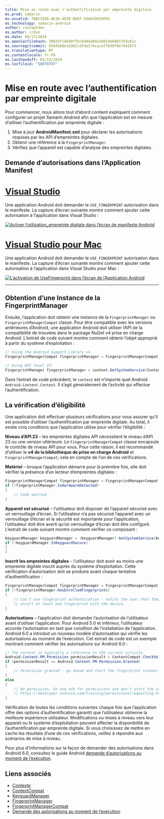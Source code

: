 ```yaml
---
title: Mise en route avec l’authentification par empreinte digitale
ms.prod: xamarin
ms.assetid: 7BACCB36-8E3E-4E5D-B8EF-56A639839FD2
ms.technology: xamarin-android
author: conceptdev
ms.author: crdun
ms.date: 08/17/2018
ms.openlocfilehash: 3082dfcd6d0ffbc6404a89a10819e60b57b9c61c
ms.sourcegitcommit: 650458de1d362cd7de174cacef7838f0e74426f3
ms.translationtype: MT
ms.contentlocale: fr-FR
ms.lasthandoff: 03/15/2019
ms.locfileid: "58070707"
---
```

# <a name="getting-started-with-fingerprint-authentication"></a>Mise en route avec l’authentification par empreinte digitale

Pour commencer, nous allons tout d’abord contient expliquent comment configurer un projet Xamarin.Android afin que l’application est en mesure d’utiliser l’authentification par empreinte digitale :

1. Mise à jour **AndroidManifest.xml** pour déclarer les autorisations requises par les API d’empreintes digitales.
2. Obtenir une référence à la `FingerprintManager`.
3. Vérifiez que l’appareil est capable d’analyse des empreintes digitales.

## <a name="requesting-permissions-in-the-application-manifest"></a>Demande d’autorisations dans l’Application Manifest

# <a name="visual-studiotabwindows"></a>[Visual Studio](#tab/windows)

Une application Android doit demander le `USE_FINGERPRINT` autorisation dans le manifeste. La capture d’écran suivante montre comment ajouter cette autorisation à l’application dans Visual Studio :

[![Activer l’utilisation\_empreinte digitale dans l’écran de manifeste Android](get-started-images/fingerprint-01-vs.png)](get-started-images/fingerprint-01-vs.png#lightbox) 

# <a name="visual-studio-for-mactabmacos"></a>[Visual Studio pour Mac](#tab/macos)

Une application Android doit demander le `USE_FINGERPRINT` autorisation dans le manifeste. La capture d’écran suivante montre comment ajouter cette autorisation à l’application dans Visual Studio pour Mac :

[![L’activation de UseFingerprint dans l’écran de l’Application Android](get-started-images/fingerprint-01-xs.png)](get-started-images/fingerprint-01-xs.png#lightbox) 

-----

## <a name="getting-an-instance-of-the-fingerprintmanager"></a>Obtention d’une Instance de la FingerprintManager

Ensuite, l’application doit obtenir une instance de la `FingerprintManager` ou `FingerprintManagerCompat` classe. Pour être compatible avec les versions antérieures d’Android, une application Android doit utiliser l’API de la compatibilité de trouvées dans le package NuGet v4 prise en charge Android. L’extrait de code suivant montre comment obtenir l’objet approprié à partir du système d’exploitation : 

```csharp
// Using the Android Support Library v4
FingerprintManagerCompat fingerprintManager = FingerprintManagerCompat.From(context);

// Using API level 23:
FingerprintManager fingerprintManager = context.GetSystemService(Context.FingerprintService) as FingerprintManager;
```  

Dans l’extrait de code précédent, le `context` est n’importe quel Android `Android.Content.Context`. Il s’agit généralement de l’activité qui effectue l’authentification.

## <a name="checking-for-eligibility"></a>La vérification d’éligibilité

Une application doit effectuer plusieurs vérifications pour vous assurer qu’il est possible d’utiliser l’authentification par empreinte digitale. Au total, il existe cinq conditions que l’application utilise pour vérifier l’éligibilité :  

**Niveau d’API 23** &ndash; les empreintes digitales API nécessitent le niveau d’API 23 ou une version ultérieure. Le `FingerprintManagerCompat` classe encapsule le contrôle de niveau API pour vous. Pour cette raison, il est recommandé d’utiliser le **v4 de la bibliothèque de prise en charge Android** et `FingerprintManagerCompat`; cela en compte de l’un de ces vérifications.

**Matériel** &ndash; lorsque l’application démarre pour la première fois, elle doit vérifier la présence d’un lecteur d’empreintes digitales :

```csharp
FingerprintManagerCompat fingerprintManager = FingerprintManagerCompat.From(context);
if (!fingerprintManager.IsHardwareDetected)
{
    // Code omitted
}
```

**Appareil est sécurisé** &ndash; l’utilisateur doit disposer de l’appareil sécurisé avec un verrouillage d’écran. Si l’utilisateur n’a pas sécurisé l’appareil avec un verrouillage d’écran et la sécurité est importante pour l’application, l’utilisateur doit être averti qu’un verrouillage d’écran doit être configuré. L’extrait de code suivant montre comment vérifier ce composant :

```csharp
KeyguardManager keyguardManager = (KeyguardManager) GetSystemService(KeyguardService);
if (!keyguardManager.IsKeyguardSecure)
{
}
```

**Inscrit les empreintes digitales** &ndash; l’utilisateur doit avoir au moins une empreinte digitale inscrit auprès du système d’exploitation. Cette vérification d’autorisation doit se produire avant chaque tentative d’authentification :

```csharp
FingerprintManagerCompat fingerprintManager = FingerprintManagerCompat.From(context);
if (!fingerprintManager.HasEnrolledFingerprints)
{
    // Can't use fingerprint authentication - notify the user that they need to
    // enroll at least one fingerprint with the device.
}
```

**Autorisations** &ndash; l’application doit demander l’autorisation de l’utilisateur avant d’utiliser l’application. Pour Android 5.0 et inférieur, l’utilisateur accorde l’autorisation en tant que condition de l’installation de l’application. Android 6.0 a introduit un nouveau modèle d’autorisation qui vérifie les autorisations au moment de l’exécution. Cet extrait de code est un exemple montrant comment vérifier les autorisations sur Android 6.0 :

```csharp
// The context is typically a reference to the current activity.
Android.Content.PM.Permission permissionResult = ContextCompat.CheckSelfPermission(context, Manifest.Permission.UseFingerprint);
if (permissionResult == Android.Content.PM.Permission.Granted)
{
    // Permission granted - go ahead and start the fingerprint scanner.
}
else
{
    // No permission. Go and ask for permissions and don't start the scanner. See
    // https://developer.android.com/training/permissions/requesting.html
}
```

Vérification de toutes les conditions suivantes chaque fois que l’application offre des options d’authentification garantit que l’utilisateur obtienne la meilleure expérience utilisateur. Modifications ou mises à niveau vers leur appareil ou le système d’exploitation peuvent affecter la disponibilité de l’authentification par empreinte digitale. Si vous choisissez de mettre en cache les résultats d’une de ces vérifications, veillez à répondre aux scénarios de mise à niveau.

Pour plus d’informations sur la façon de demander des autorisations dans Android 6.0, consultez le guide Android [demande d’autorisations au moment de l’exécution](https://developer.android.com/training/permissions/requesting.html).

## <a name="related-links"></a>Liens associés

- [Contexte](https://developer.xamarin.com/api/type/Android.Content.Context/)
- [ContextCompat](https://developer.xamarin.com/api/type/Android.Support.V4.Content.ContextCompat/)
- [KeyguardManager](https://developer.xamarin.com/api/type/Android.App.KeyguardManager/)
- [FingerprintManager](https://developer.android.com/reference/android/hardware/fingerprint/FingerprintManager.html)
- [FingerprintManagerCompat](https://developer.android.com/reference/android/support/v4/hardware/fingerprint/FingerprintManagerCompat.html)
- [Demande des autorisations au moment de l’exécution](https://developer.android.com/training/permissions/requesting.html)
